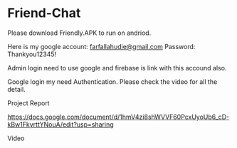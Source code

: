 # Friend-Chat

Please download Friendly.APK to run on andriod.

Here is my google account:  farfallahudie@gmail.com Password: Thankyou12345!


Admin login need to use google and firebase is link with this accound also. 

Google login my need Authentication. Please check the video for all the detail.



Project Report

https://docs.google.com/document/d/1hmV4zi8shWVVF60PcxUyoUb6_cD-kBw1FkyrttYNouA/edit?usp=sharing

Video



